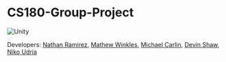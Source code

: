 # CS180-Group-Project
![Unity](https://img.shields.io/badge/Unity-100000?style=for-the-badge&logo=unity&logoColor=white)

Developers: [Nathan Ramirez](https://github.com/ramirez-nathan),
            [Mathew Winkles](https://github.com/mathyu03),
            [Michael Carlin](https://github.com/mrcarlin2003),
            [Devin Shaw](https://github.com/devinrshaw),
            [Niko Udria](https://github.com/nikohno)
            
